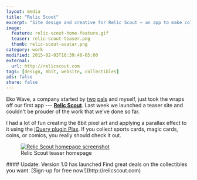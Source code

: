 ```yaml
---
layout: media
title: "Relic Scout"
excerpt: "Site design and creative for Relic Scout — an app to make collecting simpler, while saving you money."
image: 
  feature: relic-scout-home-feature.gif
  teaser: relic-scout-teaser.png
  thumb: relic-scout-avatar.png
category: work
modified: 2015-02-03T10:39:48-05:00
external:
  url: http://relicscout.com
tags: [design, 8bit, website, collectibles]
ads: false
share: false
---
```


Eko Wave, a company started by [two](http://twitter.com/endonend) [pals](http://twitter.com/bjpmba) and myself, just took the wraps off our first app --- [**Relic Scout**](http://relicscout.com). Last week we launched a teaser site and couldn't be prouder of the work that we've done so far.

I had a lot of fun creating the 8bit pixel art and applying a parallax effect to it using the [jQuery plugin Plax](https://github.com/cameronmcefee/plax). If you collect sports cards, magic cards, coins, or comics, you really should check it out.

<figure>
	<a href="http://relicscout.com"><img src="{{ site.url }}/images/relic-scout-browser-750.jpg" alt="Relic Scout homepage screenshot"></a>
	<figcaption>Relic Scout teaser homepage</figcaption>
</figure>

<div class="notice-info" markdown="1">
#### Update: Version 1.0 has launched
Find great deals on the collectibles you want. [Sign-up for free now!](http://relicscout.com)
</div>
